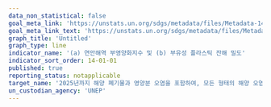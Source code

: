 ```yaml
---
data_non_statistical: false
goal_meta_link: 'https://unstats.un.org/sdgs/metadata/files/Metadata-14-01-01.pdf'
goal_meta_link_text: 'https://unstats.un.org/sdgs/metadata/files/Metadata-14-01-01.pdf'
graph_title: 'Untitled'
graph_type: line
indicator_name: '(a) 연안해역 부영양화지수 및 (b) 부유성 플라스틱 잔해 밀도'
indicator_sort_order: 14-01-01
published: true
reporting_status: notapplicable
target_name: '2025년까지 해양 폐기물과 영양분 오염을 포함하여, 모든 형태의 해양 오염 방지 및 감소'
un_custodian_agency: 'UNEP'
---
```

